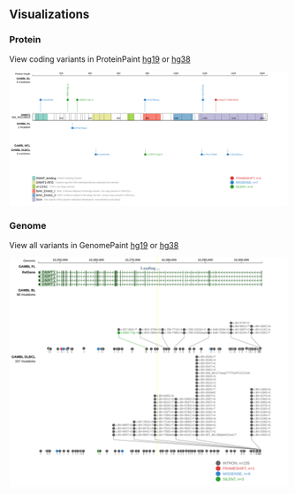 ## Visualizations
### Protein
View coding variants in ProteinPaint [hg19](https://morinlab.github.io/LLMPP/GAMBL/DNMT1_protein.html)  or [hg38](https://morinlab.github.io/LLMPP/GAMBL/DNMT1_protein_hg38.html)

![](images/proteinpaint/DNMT1_NM_001130823.svg)

### Genome
View all variants in GenomePaint [hg19](https://morinlab.github.io/LLMPP/GAMBL/DNMT1.html)  or [hg38](https://morinlab.github.io/LLMPP/GAMBL/DNMT1_hg38.html)

![](images/proteinpaint/DNMT1.svg)

